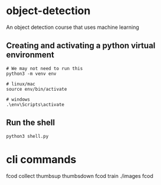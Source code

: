 # object-detection
An object detection course that uses machine learning

## Creating and activating a python virtual environment
```
# We may not need to run this
python3 -m venv env

# linux/mac
source env/bin/activate

# windows
.\env\Scripts\activate
```

## Run the shell
```
python3 shell.py
```


# cli commands
fcod collect thumbsup thumbsdown
fcod train ./images
fcod 
